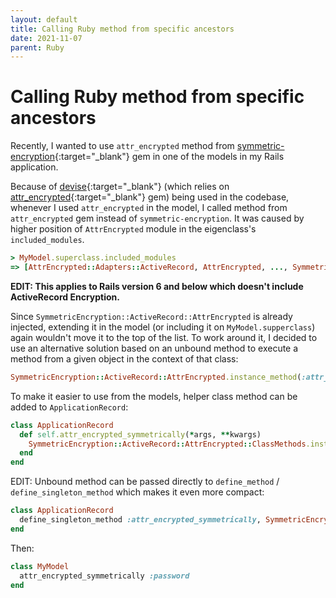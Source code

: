 ```yaml
---
layout: default
title: Calling Ruby method from specific ancestors
date: 2021-11-07
parent: Ruby
---
```


# Calling Ruby method from specific ancestors

Recently, I wanted to use `attr_encrypted` method from [symmetric-encryption](https://github.com/reidmorrison/symmetric-encryption){:target="_blank"} gem in one of the models in my Rails application.

Because of [devise](https://github.com/heartcombo/devise){:target="_blank"} (which relies on [attr_encrypted](https://github.com/attr-encrypted/attr_encrypted){:target="_blank"} gem) being used in the codebase, whenever I used `attr_encrypted` in the model, I called method from `attr_encrypted` gem instead of `symmetric-encryption`. It was caused by higher position of `AttrEncrypted` module in the eigenclass's `included_modules`.

```ruby
> MyModel.superclass.included_modules
=> [AttrEncrypted::Adapters::ActiveRecord, AttrEncrypted, ..., SymmetricEncryption::ActiveRecord::AttrEncrypted::ClassMethods, ...]
```

**EDIT: This applies to Rails version 6 and below which doesn't include ActiveRecord Encryption.**

Since `SymmetricEncryption::ActiveRecord::AttrEncrypted` is already injected, extending it in the model (or including it on `MyModel.supperclass`) again wouldn't move it to the top of the list. To work around it, I decided to use an alternative solution based on an unbound method to execute a method from a given object in the context of that class:

```ruby
SymmetricEncryption::ActiveRecord::AttrEncrypted.instance_method(:attr_encrypted).bind(self).call
```

To make it easier to use from the models, helper class method can be added to `ApplicationRecord`:

```ruby
class ApplicationRecord
  def self.attr_encrypted_symmetrically(*args, **kwargs)
    SymmetricEncryption::ActiveRecord::AttrEncrypted::ClassMethods.instance_method(:attr_encrypted).bind(self).call(*args, **kwargs)
  end
end
```

EDIT: Unbound method can be passed directly to `define_method` / `define_singleton_method` which makes it even more compact:

```ruby
class ApplicationRecord
  define_singleton_method :attr_encrypted_symmetrically, SymmetricEncryption::ActiveRecord::AttrEncrypted::ClassMethods.instance_method(:attr_encrypted)
end
```

Then:

```ruby
class MyModel
  attr_encrypted_symmetrically :password
end
```
